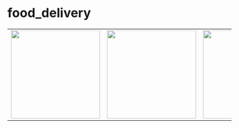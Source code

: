 # food_delivery


<div style="text-align: center">
    <table>
        <tr>
            <td style="text-align: center">
                    <img src="https://github.com/rajan-poudel/Food-App/Screenshot/home.png" width="200"/>
            </td>            
            <td style="text-align: center">              
                     <img src="https://github.com/rajan-poudel/Food-App/Screenshot/home.png" width="200"/>
            </td>
            <td style="text-align: center">
                    <img src="https://github.com/rajan-poudel/Food-App/Screenshot/home.png" width="200"/>
            </td>           
      </tr>
  </table>